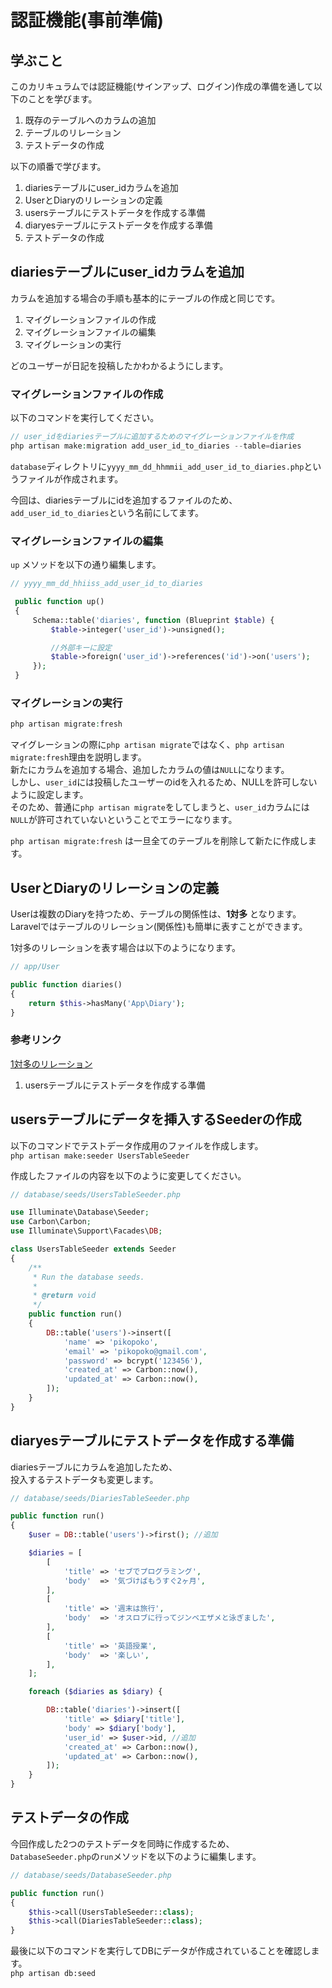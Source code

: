# 認証機能(事前準備)

## 学ぶこと
このカリキュラムでは認証機能(サインアップ、ログイン)作成の準備を通して以下のことを学びます。  
1. 既存のテーブルへのカラムの追加
2. テーブルのリレーション
3. テストデータの作成

以下の順番で学びます。  
1. diariesテーブルにuser_idカラムを追加
2. UserとDiaryのリレーションの定義
3. usersテーブルにテストデータを作成する準備
4. diaryesテーブルにテストデータを作成する準備
5. テストデータの作成


## diariesテーブルにuser_idカラムを追加
カラムを追加する場合の手順も基本的にテーブルの作成と同じです。
1. マイグレーションファイルの作成
2. マイグレーションファイルの編集
3. マイグレーションの実行

どのユーザーが日記を投稿したかわかるようにします。

### マイグレーションファイルの作成
以下のコマンドを実行してください。
```php
// user_idをdiariesテーブルに追加するためのマイグレーションファイルを作成
php artisan make:migration add_user_id_to_diaries --table=diaries
```

`database`ディレクトリに`yyyy_mm_dd_hhmmii_add_user_id_to_diaries.php`というファイルが作成されます。  

今回は、diariesテーブルにidを追加するファイルのため、  
`add_user_id_to_diaries`という名前にしてます。 

### マイグレーションファイルの編集
`up` メソッドを以下の通り編集します。  

```php
// yyyy_mm_dd_hhiiss_add_user_id_to_diaries

 public function up()
 {
     Schema::table('diaries', function (Blueprint $table) {
         $table->integer('user_id')->unsigned();

         //外部キーに設定
         $table->foreign('user_id')->references('id')->on('users');
     });
 }

```

### マイグレーションの実行
```php
php artisan migrate:fresh
```

マイグレーションの際に`php artisan migrate`ではなく、`php artisan migrate:fresh`理由を説明します。    
新たにカラムを追加する場合、追加したカラムの値は`NULL`になります。  
しかし、`user_id`には投稿したユーザーのidを入れるため、NULLを許可しないように設定します。  
そのため、普通に`php artisan migrate`をしてしまうと、`user_id`カラムには`NULL`が許可されていないということでエラーになります。  

`php artisan migrate:fresh` は一旦全てのテーブルを削除して新たに作成します。    


## UserとDiaryのリレーションの定義
Userは複数のDiaryを持つため、テーブルの関係性は、**1対多** となります。  
Laravelではテーブルのリレーション(関係性)も簡単に表すことができます。  

1対多のリレーションを表す場合は以下のようになります。  
```php
// app/User

public function diaries()
{
    return $this->hasMany('App\Diary');
}
```

### 参考リンク
[1対多のリレーション](https://readouble.com/laravel/5.7/ja/eloquent-relationships.html#one-to-many)


1. usersテーブルにテストデータを作成する準備
## usersテーブルにデータを挿入するSeederの作成

以下のコマンドでテストデータ作成用のファイルを作成します。  
`php artisan make:seeder UsersTableSeeder`

作成したファイルの内容を以下のように変更してください。  

```php
// database/seeds/UsersTableSeeder.php

use Illuminate\Database\Seeder;
use Carbon\Carbon;
use Illuminate\Support\Facades\DB;

class UsersTableSeeder extends Seeder
{
    /**
     * Run the database seeds.
     *
     * @return void
     */
    public function run()
    {
        DB::table('users')->insert([
            'name' => 'pikopoko',
            'email' => 'pikopoko@gmail.com',
            'password' => bcrypt('123456'),
            'created_at' => Carbon::now(),
            'updated_at' => Carbon::now(),
        ]);
    }
}
```

## diaryesテーブルにテストデータを作成する準備

diariesテーブルにカラムを追加したため、  
投入するテストデータも変更します。  

```php
// database/seeds/DiariesTableSeeder.php

public function run()
{
    $user = DB::table('users')->first(); //追加

    $diaries = [
        [
            'title' => 'セブでプログラミング',
            'body'  => '気づけばもうすぐ2ヶ月',
        ],
        [
            'title' => '週末は旅行',
            'body'  => 'オスロブに行ってジンベエザメと泳ぎました',
        ],
        [
            'title' => '英語授業',
            'body'  => '楽しい',
        ],
    ];

    foreach ($diaries as $diary) {

        DB::table('diaries')->insert([
            'title' => $diary['title'],
            'body' => $diary['body'],
            'user_id' => $user->id, //追加
            'created_at' => Carbon::now(),
            'updated_at' => Carbon::now(),
        ]);
    }
}
```

## テストデータの作成

今回作成した2つのテストデータを同時に作成するため、  
`DatabaseSeeder.php`の`run`メソッドを以下のように編集します。  
```php
// database/seeds/DatabaseSeeder.php

public function run()
{
    $this->call(UsersTableSeeder::class);
    $this->call(DiariesTableSeeder::class);
}
```

最後に以下のコマンドを実行してDBにデータが作成されていることを確認します。  
`php artisan db:seed`
